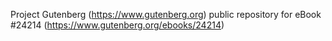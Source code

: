 Project Gutenberg (https://www.gutenberg.org) public repository for eBook #24214 (https://www.gutenberg.org/ebooks/24214)
